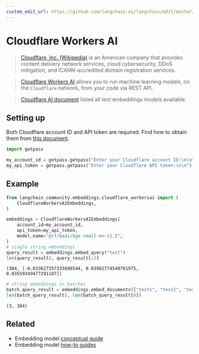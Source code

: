 ```yaml
---
custom_edit_url: https://github.com/langchain-ai/langchain/edit/master/docs/docs/integrations/text_embedding/cloudflare_workersai.ipynb
---
```

# Cloudflare Workers AI

>[Cloudflare, Inc. (Wikipedia)](https://en.wikipedia.org/wiki/Cloudflare) is an American company that provides content delivery network services, cloud cybersecurity, DDoS mitigation, and ICANN-accredited domain registration services.

>[Cloudflare Workers AI](https://developers.cloudflare.com/workers-ai/) allows you to run machine learning models, on the `Cloudflare` network, from your code via REST API.

>[Cloudflare AI document](https://developers.cloudflare.com/workers-ai/models/text-embeddings/) listed all text embeddings models available.

## Setting up

Both Cloudflare account ID and API token are required. Find how to obtain them from [this document](https://developers.cloudflare.com/workers-ai/get-started/rest-api/).



```python
import getpass

my_account_id = getpass.getpass("Enter your Cloudflare account ID:\n\n")
my_api_token = getpass.getpass("Enter your Cloudflare API token:\n\n")
```

## Example


```python
from langchain_community.embeddings.cloudflare_workersai import (
    CloudflareWorkersAIEmbeddings,
)
```


```python
embeddings = CloudflareWorkersAIEmbeddings(
    account_id=my_account_id,
    api_token=my_api_token,
    model_name="@cf/baai/bge-small-en-v1.5",
)
# single string embeddings
query_result = embeddings.embed_query("test")
len(query_result), query_result[:3]
```



```output
(384, [-0.033627357333898544, 0.03982774540781975, 0.03559349477291107])
```



```python
# string embeddings in batches
batch_query_result = embeddings.embed_documents(["test1", "test2", "test3"])
len(batch_query_result), len(batch_query_result[0])
```



```output
(3, 384)
```



## Related

- Embedding model [conceptual guide](/docs/concepts/#embedding-models)
- Embedding model [how-to guides](/docs/how_to/#embedding-models)
